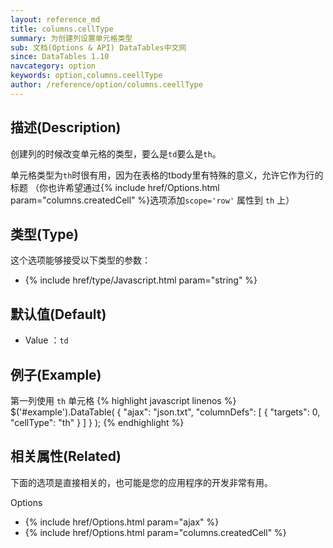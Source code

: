 ```yaml
---
layout: reference_md
title: columns.cellType
summary: 为创建列设置单元格类型
sub: 文档(Options & API) DataTables中文网
since: DataTables 1.10
navcategory: option
keywords: option,columns.ceellType
author: /reference/option/columns.ceellType
---
```


## 描述(Description)
创建列的时候改变单元格的类型，要么是`td`要么是`th`。

单元格类型为`th`时很有用，因为在表格的tbody里有特殊的意义，允许它作为行的标题
（你也许希望通过{% include href/Options.html param="columns.createdCell" %}选项添加`scope='row'` 属性到 `th` 上）

## 类型(Type)
这个选项能够接受以下类型的参数：

- {% include href/type/Javascript.html param="string" %}

## 默认值(Default)
- Value ：`td`
 
## 例子(Example)
第一列使用 `th` 单元格
{% highlight javascript linenos %}
$('#example').DataTable( {
    "ajax": "json.txt",
     "columnDefs": [ {
       "targets": 0,
       "cellType": "th"
     } ]
 } );
{% endhighlight %}

## 相关属性(Related)
下面的选项是直接相关的，也可能是您的应用程序的开发非常有用。

Options

- {% include href/Options.html param="ajax" %}
- {% include href/Options.html param="columns.createdCell" %}
